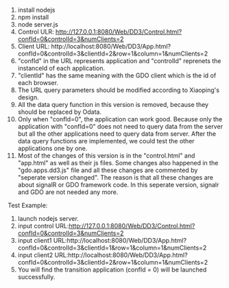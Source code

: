 1. install nodejs
2. npm install
3. node server.js
4. Control ULR: http://127.0.0.1:8080/Web/DD3/Control.html?confId=0&controlId=3&numClients=2
5. Client URL: http://localhost:8080/Web/DD3/App.html?confId=0&controlId=3&clientId=2&row=1&column=1&numClients=2
6. "confId" in the URL represents application and "controlId" reprenets the instanceId of each application.
7. "clientId" has the same meaning with the GDO client which is the id of each browser.
8. The URL query parameters should be modified according to Xiaoping's design.
9. All the data query function in this version is removed, because they should be replaced by Odata.
10. Only when "confId=0", the application can work good. Because only the application with "confId=0" does not need to query data from the server but all the other applications need to query data from server. After the data query functions are implemented, we could test the other applications one by one.
11. Most of the changes of this version is in the "control.html" and "app.html" as well as their js files. Some changes also happened in the "gdo.apps.dd3.js" file and all these changes are commented by "seperate version changed". The reason is that all these changes are about signalR or GDO framework code. In this seperate version, signalr and GDO are not needed any more.



Test Example:
1. launch nodejs server.
2. input control URL:http://127.0.0.1:8080/Web/DD3/Control.html?confId=0&controlId=3&numClients=2
3. input client1 URL:http://localhost:8080/Web/DD3/App.html?confId=0&controlId=3&clientId=1&row=1&column=1&numClients=2
4. input client2 URL:http://localhost:8080/Web/DD3/App.html?confId=0&controlId=3&clientId=2&row=1&column=1&numClients=2
5. You will find the transition application (confId = 0) will be launched successfully.
